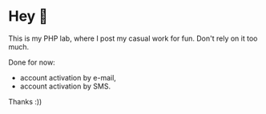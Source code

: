 # Hey 🙋
This is my PHP lab, where I post my casual work for fun. Don't rely on it too much.<br/>

Done for now:</br>
- account activation by e-mail,
- account activation by SMS.

Thanks :))
